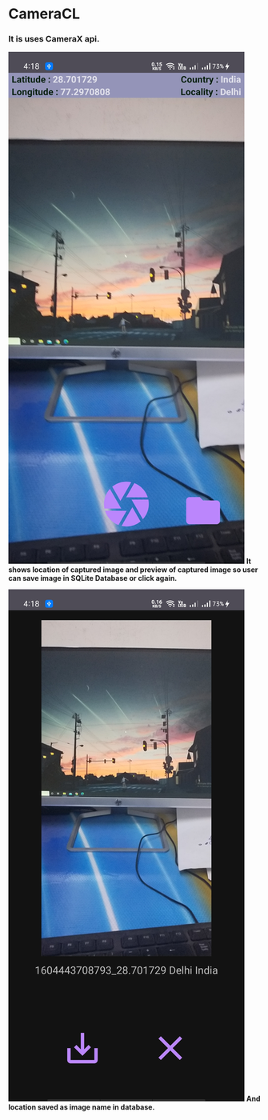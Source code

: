 # CameraCL

### It is uses CameraX api.

![](screenshots/cameraX1.jpg)
**It shows location of captured image and preview of captured image so user can save image in SQLite Database or click again.**





![](screenshots/cameraX2.jpg)
 **And location saved as image name in database.**
